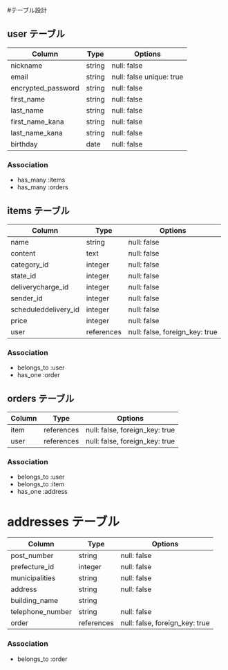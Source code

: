 #テーブル設計

## user テーブル

| Column             | Type   | Options                  |
| ------------------ | ------ | -----------------------  |
| nickname           | string | null: false              |
| email              | string | null: false unique: true |
| encrypted_password | string | null: false              |
| first_name         | string | null: false              | 
| last_name          | string | null: false              |
| first_name_kana    | string | null: false              |
| last_name_kana     | string | null: false              | 
| birthday           | date   | null: false              |


### Association

- has_many   :items
- has_many   :orders


## items テーブル

| Column               | Type       | Options                        |
| -------------------- | ---------- | ------------------------------ |
| name                 | string     | null: false                    |
| content              | text       | null: false                    |
| category_id          | integer    | null: false                    |
| state_id             | integer    | null: false                    |
| deliverycharge_id    | integer    | null: false                    |
| sender_id            | integer    | null: false                    |
| scheduleddelivery_id | integer    | null: false                    |
| price                | integer    | null: false                    |
| user                 | references | null: false, foreign_key: true |


### Association

- belongs_to :user
- has_one   :order


## orders テーブル

| Column             | Type       | Options                        |
| ------------------ | ---------- | ------------------------------ |
| item               | references | null: false, foreign_key: true |
| user               | references | null: false, foreign_key: true |


### Association

- belongs_to :user
- belongs_to :item
- has_one    :address


# addresses テーブル

| Column             | Type       | Options                        |
| ------------------ | ---------- | ------------------------------ |
| post_number        | string     | null: false                    |
| prefecture_id      | integer    | null: false                    |
| municipalities     | string     | null: false                    |
| address            | string     | null: false                    |
| building_name      | string     |                                |
| telephone_number   | string     | null: false                    |
| order              | references | null: false, foreign_key: true |

### Association

- belongs_to  :order